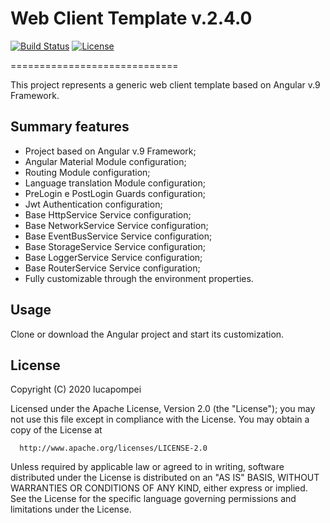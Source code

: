 # Web Client Template v.2.4.0

[![Build Status](https://travis-ci.org/lucapompei/WebClientTemplate.svg?branch=master)](https://travis-ci.org/lucapompei/WebClientTemplate)
[![License](https://img.shields.io/badge/License-Apache%202.0-blue.svg)](https://opensource.org/licenses/Apache-2.0)

=============================

This project represents a generic web client template based on Angular v.9 Framework.


Summary features
-------

- Project based on Angular v.9 Framework;
- Angular Material Module configuration;
- Routing Module configuration;
- Language translation Module configuration;
- PreLogin e PostLogin Guards configuration;
- Jwt Authentication configuration;
- Base HttpService Service configuration;
- Base NetworkService Service configuration;
- Base EventBusService Service configuration;
- Base StorageService Service configuration;
- Base LoggerService Service configuration;
- Base RouterService Service configuration;
- Fully customizable through the environment properties.


Usage
-------

Clone or download the Angular project and start its customization.


License
-------

  Copyright (C) 2020 lucapompei
 
  Licensed under the Apache License, Version 2.0 (the "License");
  you may not use this file except in compliance with the License.
  You may obtain a copy of the License at
 
      http://www.apache.org/licenses/LICENSE-2.0
 
  Unless required by applicable law or agreed to in writing, software
  distributed under the License is distributed on an "AS IS" BASIS,
  WITHOUT WARRANTIES OR CONDITIONS OF ANY KIND, either express or implied.
  See the License for the specific language governing permissions and
  limitations under the License.